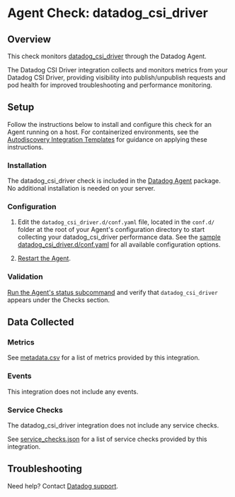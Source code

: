 # Agent Check: datadog_csi_driver

## Overview

This check monitors [datadog_csi_driver][1] through the Datadog Agent. 

The Datadog CSI Driver integration collects and monitors metrics from your Datadog CSI Driver, providing visibility into publish/unpublish requests and pod health for improved troubleshooting and performance monitoring.

## Setup

Follow the instructions below to install and configure this check for an Agent running on a host. For containerized environments, see the [Autodiscovery Integration Templates][3] for guidance on applying these instructions.

### Installation

The datadog_csi_driver check is included in the [Datadog Agent][2] package.
No additional installation is needed on your server.

### Configuration

1. Edit the `datadog_csi_driver.d/conf.yaml` file, located in the `conf.d/` folder at the root of your Agent's configuration directory to start collecting your datadog_csi_driver performance data. See the [sample datadog_csi_driver.d/conf.yaml][4] for all available configuration options.

2. [Restart the Agent][5].

### Validation

[Run the Agent's status subcommand][6] and verify that `datadog_csi_driver` appears under the Checks section.

## Data Collected

### Metrics

See [metadata.csv][7] for a list of metrics provided by this integration.

### Events

This integration does not include any events.

### Service Checks

The datadog_csi_driver integration does not include any service checks.

See [service_checks.json][8] for a list of service checks provided by this integration.

## Troubleshooting

Need help? Contact [Datadog support][9].

[1]: https://docs.datadoghq.com/containers/csi_driver/
[2]: https://app.datadoghq.com/account/settings/agent/latest
[3]: https://docs.datadoghq.com/containers/kubernetes/integrations/
[4]: https://github.com/DataDog/integrations-core/blob/master/datadog_csi_driver/datadog_checks/datadog_csi_driver/data/conf.yaml.example
[5]: https://docs.datadoghq.com/agent/configuration/agent-commands/#start-stop-and-restart-the-agent
[6]: https://docs.datadoghq.com/agent/configuration/agent-commands/#agent-status-and-information
[7]: https://github.com/DataDog/integrations-core/blob/master/datadog_csi_driver/metadata.csv
[8]: https://github.com/DataDog/integrations-core/blob/master/datadog_csi_driver/assets/service_checks.json
[9]: https://docs.datadoghq.com/help/
